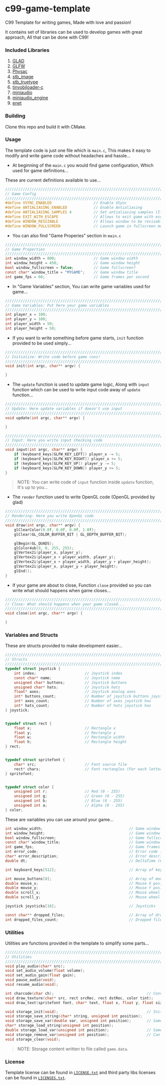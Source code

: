 # c99-game-template

C99 Template for writing games, Made with love and passion!

It contains set of libraries can be used to develop games with great approach, All that can be done with C99!

### Included Libraries

1. [GLAD](https://github.com/Dav1dde/glad)
2. [GLFW](https://github.com/glfw/glfw)
3. [Physac](https://github.com/victorfisac/physac)
4. [stb_image](https://github.com/nothings/stb/blob/master/stb_image.h)
5. [stb_truetype](https://github.com/nothings/stb/blob/master/stb_truetype.h)
6. [tinyobjloader-c](https://github.com/syoyo/tinyobjloader-c)
7. [miniaudio](https://github.com/mackron/miniaudio)
8. [miniaudio_engine](https://github.com/mackron/miniaudio/blob/ae88112e4f4d15e554967a6dfa1a2ac7699bcdf0/research/miniaudio_engine.h)
9. [enet](https://github.com/zpl-c/enet)

### Building

Clone this repo and build it with CMake.

### Usage

The template code is just one file which is `main.c`, This makes it easy to modify and write game code without headaches and hassle...

- At beginning of the `main.c` you would find game configuration, Which used for game definitions...

These are current definitions available to use...

```c
//////////////////////////////////////////////////////////////////////////////////////
// Game Config
//////////////////////////////////////////////////////////////////////////////////////
#define VSYNC_ENABLED                   // Enable VSync
#define ANTIALIASING_ENABLED            // Enable Antialiasing
#define ANTIALIASING_SAMPLES 4          // Set antialiasing samples (If antialiasing enabled)
#define EXIT_WITH_ESCAPE                // Allows to exit game with escape key
#define WINDOW_RESIZABLE                // Allows window to be resizable
#define WINDOW_FULLSCREEN               // Launch game in fullscreen mode
```

- You can also find "Game Properies" section in `main.c`

```c
//////////////////////////////////////////////////////////////////////////////////////
// Game Properties
//////////////////////////////////////////////////////////////////////////////////////
int window_width = 800;                 // Game window width
int window_height = 450;                // Game window height
bool window_fullscreen = false;         // Game fullscreen?
const char* window_title = "MYGAME";    // Game window title
int game_fps = 60;                      // Game frames per second
```

- In "Game Variables" section, You can write game variables used for game...

```c
//////////////////////////////////////////////////////////////////////////////////////
// Game Variables: Put here your game variables
//////////////////////////////////////////////////////////////////////////////////////
int player_x = 100;
int player_y = 100;
int player_width = 50;
int player_height = 50;
```

- If you want to write something before game starts, `init` function provided to be used simply...

```c
//////////////////////////////////////////////////////////////////////////////////////
// Initialize: Write code before game runs!
//////////////////////////////////////////////////////////////////////////////////////
void init(int argc, char** argv) {

}
```

- The `update` function is used to update game logic, Along with `input` function which can be used to write input code away of `update` function...

```c
//////////////////////////////////////////////////////////////////////////////////////
// Update: Here update variables if doesn't use input
//////////////////////////////////////////////////////////////////////////////////////
void update(int argc, char** argv) {

}
```

```c
//////////////////////////////////////////////////////////////////////////////////////
// Input: Here you write input checking code
//////////////////////////////////////////////////////////////////////////////////////
void input(int argc, char** argv) {
    if (keyboard_keys[GLFW_KEY_LEFT]) player_x -= 5;
    if (keyboard_keys[GLFW_KEY_RIGHT]) player_x += 5;
    if (keyboard_keys[GLFW_KEY_UP]) player_y -= 5;
    if (keyboard_keys[GLFW_KEY_DOWN]) player_y += 5;
}
```

> NOTE: You can write code of `input` function inside `update` function, It's up to you...

- The `render` function used to write OpenGL code (OpenGL provided by glad)

```c
//////////////////////////////////////////////////////////////////////////////////////
// Rendering: Here you write OpenGL code
//////////////////////////////////////////////////////////////////////////////////////
void draw(int argc, char** argv) {
    glClearColor(0.0f, 0.0f, 0.0f, 1.0f);
    glClear(GL_COLOR_BUFFER_BIT | GL_DEPTH_BUFFER_BIT);

    glBegin(GL_QUADS);
    glColor4ub(0, 0, 255, 255);
    glVertex2i(player_x, player_y);
    glVertex2i(player_x + player_width, player_y);
    glVertex2i(player_x + player_width, player_y + player_height);
    glVertex2i(player_x, player_y + player_height);
    glEnd();
}
```

- If your game are about to close, Function `close` provided so you can write what should happens when game closes...

```c
//////////////////////////////////////////////////////////////////////////////////////
// Close: What should happens when your game closed...
//////////////////////////////////////////////////////////////////////////////////////
void close(int argc, char** argv) {

}
```

### Variables and Structs

These are structs provided to make development easier...

```c
//////////////////////////////////////////////////////////////////////////////////////
// Structs
//////////////////////////////////////////////////////////////////////////////////////
typedef struct joystick {
    int index;                      // Joystick index
    const char* name;               // Joystick name
    unsigned char* buttons;         // Joystick buttons
    unsigned char* hats;            // Joystick hats
    float* axes;                    // Joystick analog axes
    int* buttons_count;             // Number of joystick buttons joystick has
    int* axes_count;                // Number of axes joystick has
    int* hats_count;                // Number of hats joystick has
} joystick;


typedef struct rect {
    float x;                        // Rectangle x
    float y;                        // Rectangle y
    float w;                        // Rectangle width
    float h;                        // Rectangle height
} rect;


typedef struct spritefont {
    char* src;                      // Font source file
    rect* chars;                    // Font rectangles (For each letter in image)
} spritefont;


typedef struct color {
    unsigned int r;                 // Red (0 - 255)
    unsigned int g;                 // Green (0 - 255)
    unsigned int b;                 // Blue (0 - 255)
    unsigned int a;                 // Alpha (0 - 255)
} color;
```

These are variables you can use around your game...

```c
int window_width;                                       // Game window width
int window_height;                                      // Game window height
bool window_fullscreen;                                 // Game fullscreen?
const char* window_title;                               // Game window title
int game_fps;                                           // Game frames per second
int error_code;                                         // Error code if game failed to do something
char* error_description;                                // Error description if game failed to do something
double dt;                                              // DeltaTime (Can be used, Useful...)

int keyboard_keys[512];                                 // Array of keyboard keys if still pressed or down (Multiple keys control)

int mouse_buttons[8];                                   // Array of mouse buttons with their states
double mouse_x;                                         // Mouse X position
double mouse_y;                                         // Mouse Y position
double scroll_x;                                        // Mouse wheel delta X
double scroll_y;                                        // Mouse wheel delta Y

joystick joysticks[16];                                 // Joysticks

const char** dropped_files;                             // Array of dropped files paths (If file dropped to game window)
int dropped_files_count;                                // Dropped files count (Number of files dropped to game window)
```

### Utilities

Utilities are functions provided in the template to simplify some parts...

```c
//////////////////////////////////////////////////////////////////////////////////////
// Utilities
//////////////////////////////////////////////////////////////////////////////////////
void play_audio(char* src);
void set_audio_volume(float volume);
void set_audio_gain(float gain);
void pause_audio(void);
void resume_audio(void);

int charcode(char ch);                                          // Converts char to int
void draw_texture(char* src, rect srcRec, rect dstRec, color tint);
void draw_text(spritefont font, char* text, float x, float y, float size, color tint);

void storage_init(void);                                        // Initializes storage if game.data not found...
void storage_save_string(char* string, unsigned int position);
void storage_save_var(double var, unsigned int position);       // Same as previous one for numbers
char* storage_load_string(unsigned int position);
double storage_load_var(unsigned int position);                 // Same as previous one but for numbers
void storage_remove_var(unsigned int position);                 // Can remove variable from index (String or number allowed)
void storage_clear(void);
```

> NOTE: Storage content written to file called `game.data`.

### License

Template license can be found in [`LICENSE.txt`](https://github.com/Rabios/c99-game-template/blob/main/LICENSE.txt) and third party libs licenses can be found in [`LICENSES.txt`](https://github.com/Rabios/c99-game-template/blob/main/LICENSES.txt).
